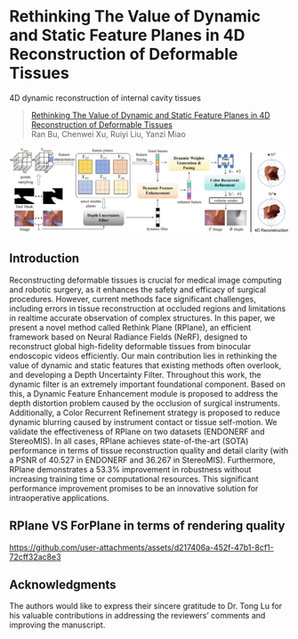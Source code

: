 # Rethinking The Value of Dynamic and Static Feature Planes in 4D Reconstruction of Deformable Tissues
4D dynamic reconstruction of internal cavity tissues

> [Rethinking The Value of Dynamic and Static Feature Planes in 4D Reconstruction of Deformable Tissues]() \
> Ran Bu, Chenwei Xu, Ruiyi Liu, Yanzi Miao

![image](https://github.com/CUMT-IRSI/RPlane/blob/master/rplane.png)

## Introduction
Reconstructing deformable tissues is crucial for medical image computing and robotic surgery, as it enhances the safety and efficacy of surgical procedures. However, current methods face significant challenges, including errors in tissue reconstruction at occluded regions and limitations in realtime accurate observation of complex structures. In this paper, we present a novel method called Rethink Plane (RPlane), an efficient framework based on Neural Radiance Fields (NeRF), designed to reconstruct global high-fidelity deformable tissues from binocular endoscopic videos efficiently. Our main contribution lies in rethinking the value of dynamic and static features that existing methods often overlook, and developing a Depth Uncertainty Filter. Throughout this work, the dynamic filter is an extremely important foundational component. Based on this, a Dynamic Feature Enhancement module is proposed to address the depth distortion problem caused by the occlusion of surgical instruments. Additionally, a Color Recurrent Refinement strategy is proposed to reduce dynamic blurring caused by instrument contact or tissue self-motion. We validate the effectiveness of RPlane on two datasets (ENDONERF and StereoMIS). In all cases, RPlane achieves state-of-the-art (SOTA) performance in terms of tissue reconstruction quality and detail clarity (with a PSNR of 40.527 in ENDONERF and 36.267 in StereoMIS). Furthermore, RPlane demonstrates a 53.3% improvement in robustness without increasing training time or computational resources. This significant performance improvement promises to be an innovative solution for intraoperative applications.
## RPlane VS ForPlane in terms of rendering quality
https://github.com/user-attachments/assets/d217406a-452f-47b1-8cf1-72cff32ac8e3

## Acknowledgments
The authors would like to express their sincere gratitude to Dr. Tong Lu for his valuable contributions in addressing the reviewers’ comments and improving the manuscript.
